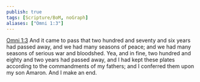 ```yaml
---
publish: true
tags: [Scripture/BoM, noGraph]
aliases: ["Omni 1:3"]
---
```

[Omni 1:3](https://churchofjesuschrist.org/study/scriptures/bofm/omni/1?lang=eng&id=p3#p3) And it came to pass that two hundred and seventy and six years had passed away, and we had many seasons of peace; and we had many seasons of serious war and bloodshed. Yea, and in fine, two hundred and eighty and two years had passed away, and I had kept these plates according to the commandments of my fathers; and I conferred them upon my son Amaron. And I make an end.
